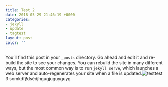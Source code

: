```yaml
---
title: Test 2
date: 2018-05-29 21:46:19 +0000
categories:
- jekyll
- update
- tagtest
layout: post
color: ''
---
```

You’ll find this post in your `_posts` directory. Go ahead and edit it and re-build the site to see your changes. You can rebuild the site in many different ways, but the most common way is to run `jekyll serve`, which launches a web server and auto-regenerates your site when a file is updated.![test](/uploads/test.jpg "test")test 3 somkdfj!dsêdjhgugjuguyguyg